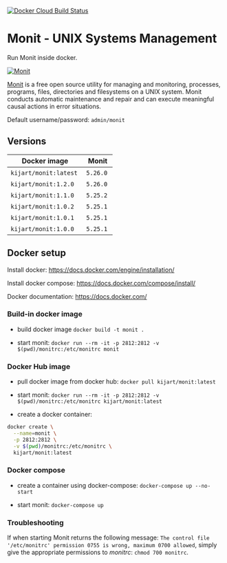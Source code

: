 [![Docker Cloud Build Status](https://img.shields.io/docker/cloud/build/kijart/monit.svg)](https://hub.docker.com/r/kijart/monit)

# Monit - UNIX Systems Management

Run Monit inside docker.

[![Monit](https://mmonit.com/monit/img/logo.png)](https://mmonit.com/monit/)

[Monit](https://mmonit.com/monit/) is a free open source utility for managing and monitoring, processes, programs, files, directories and filesystems on a UNIX system. Monit conducts automatic maintenance and repair and can execute meaningful causal actions in error situations.

Default username/password: `admin/monit`

## Versions

| Docker image           | Monit     |
| ---------------------- | --------- |
| `kijart/monit:latest`  | `5.26.0`  |
| `kijart/monit:1.2.0`   | `5.26.0`  |
| `kijart/monit:1.1.0`   | `5.25.2`  |
| `kijart/monit:1.0.2`   | `5.25.1`  |
| `kijart/monit:1.0.1`   | `5.25.1`  |
| `kijart/monit:1.0.0`   | `5.25.1`  |

## Docker setup

Install docker: <https://docs.docker.com/engine/installation/>

Install docker compose: <https://docs.docker.com/compose/install/>

Docker documentation: <https://docs.docker.com/>

### Build-in docker image

- build docker image `docker build -t monit .`

- start monit: `docker run --rm -it -p 2812:2812 -v $(pwd)/monitrc:/etc/monitrc monit`

### Docker Hub image

- pull docker image from docker hub: `docker pull kijart/monit:latest`

- start monit: `docker run --rm -it -p 2812:2812 -v $(pwd)/monitrc:/etc/monitrc kijart/monit:latest`

- create a docker container:

```bash
docker create \
  --name=monit \
  -p 2812:2812 \
  -v $(pwd)/monitrc:/etc/monitrc \
  kijart/monit:latest
```

### Docker compose

- create a container using docker-compose: `docker-compose up --no-start`

- start monit: `docker-compose up`

### Troubleshooting

If when starting Monit returns the following message: `The control file '/etc/monitrc' permission 0755 is wrong, maximum 0700 allowed`, simply give the appropriate permissions to _monitrc_: `chmod 700 monitrc`.
